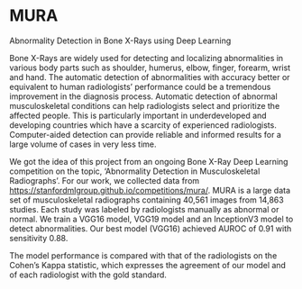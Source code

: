 # MURA
Abnormality Detection in Bone X-Rays using Deep Learning

Bone X-Rays are widely used for detecting and localizing abnormalities in various body parts such as shoulder, humerus, elbow, finger, forearm, wrist and hand. The automatic detection of abnormalities with accuracy better or equivalent to human radiologists’ performance could be a tremendous improvement in the diagnosis process. Automatic detection of abnormal
musculoskeletal conditions can help radiologists select and prioritize the affected people. This is particularly important in underdeveloped and developing countries which have a scarcity of experienced radiologists. Computer-aided detection can provide reliable and informed results for a large volume of cases in very less time.

We got the idea of this project from an ongoing Bone X-Ray Deep Learning competition on the topic, ‘Abnormality Detection in Musculoskeletal Radiographs’. For our work, we collected data from https://stanfordmlgroup.github.io/competitions/mura/. MURA is a large data set of musculoskeletal radiographs containing 40,561 images from 14,863 studies. Each study was labeled by radiologists manually as abnormal or normal. We train a VGG16 model, VGG19 model and an InceptionV3 model to detect abnormalities. Our best model (VGG16) achieved AUROC of 0.91 with sensitivity 0.88.

The model performance is compared with that of the radiologists on the Cohen’s Kappa statistic, which expresses the agreement of our model and of each radiologist with the gold standard.
